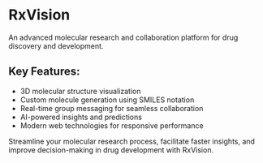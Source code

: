 # RxVision

An advanced molecular research and collaboration platform for drug discovery and development.

## Key Features:
- 3D molecular structure visualization
- Custom molecule generation using SMILES notation
- Real-time group messaging for seamless collaboration
- AI-powered insights and predictions
- Modern web technologies for responsive performance

Streamline your molecular research process, facilitate faster insights, and improve decision-making in drug development with RxVision.